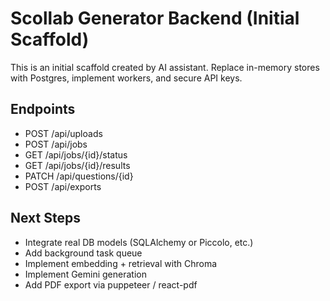 # Scollab Generator Backend (Initial Scaffold)

This is an initial scaffold created by AI assistant. Replace in-memory stores with Postgres, implement workers, and secure API keys.

## Endpoints
- POST /api/uploads
- POST /api/jobs
- GET /api/jobs/{id}/status
- GET /api/jobs/{id}/results
- PATCH /api/questions/{id}
- POST /api/exports

## Next Steps
- Integrate real DB models (SQLAlchemy or Piccolo, etc.)
- Add background task queue
- Implement embedding + retrieval with Chroma
- Implement Gemini generation
- Add PDF export via puppeteer / react-pdf
